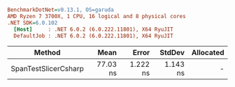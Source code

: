 ``` ini

BenchmarkDotNet=v0.13.1, OS=garuda 
AMD Ryzen 7 3700X, 1 CPU, 16 logical and 8 physical cores
.NET SDK=6.0.102
  [Host]     : .NET 6.0.2 (6.0.222.11801), X64 RyuJIT
  DefaultJob : .NET 6.0.2 (6.0.222.11801), X64 RyuJIT


```
|               Method |     Mean |    Error |   StdDev | Allocated |
|--------------------- |---------:|---------:|---------:|----------:|
| SpanTestSlicerCsharp | 77.03 ns | 1.222 ns | 1.143 ns |         - |
